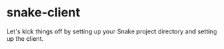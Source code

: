 # snake-client
Let's kick things off by setting up your Snake project directory and setting up the client.
